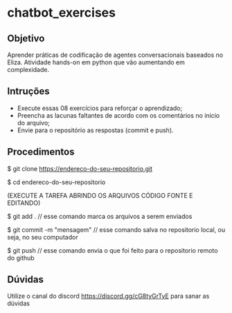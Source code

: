 # chatbot_exercises 

## Objetivo
Aprender práticas de codificação de agentes conversacionais baseados no Eliza.
Atividade hands-on em python que vão aumentando em complexidade.

## Intruções
- Execute essas 08 exercícios para reforçar o aprendizado;
- Preencha as lacunas faltantes de acordo com os comentários no início do arquivo;
- Envie para o repositório as respostas (commit e push).

## Procedimentos
$ git clone https://endereco-do-seu-repositorio.git

$ cd endereco-do-seu-repositorio

(EXECUTE A TAREFA ABRINDO OS ARQUIVOS CÓDIGO FONTE E EDITANDO)

$ git add .                // esse comando marca os arquivos a serem enviados

$ git commit -m "mensagem" // esse comando salva no repositorio local, ou seja, no seu computador

$ git push                 // esse comando envia o que foi feito para o repositorio remoto do github


## Dúvidas
Utilize o canal do discord https://discord.gg/cG8tyGrTyE para sanar as dúvidas


